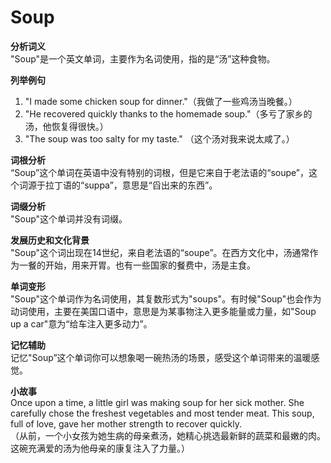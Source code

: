# Soup

**分析词义**  
"Soup"是一个英文单词，主要作为名词使用，指的是“汤”这种食物。

  

**列举例句**

  

1.  "I made some chicken soup for dinner."（我做了一些鸡汤当晚餐。）
2.  "He recovered quickly thanks to the homemade soup."（多亏了家乡的汤，他恢复得很快。）
3.  "The soup was too salty for my taste." （这个汤对我来说太咸了。）

  

**词根分析**  
“Soup”这个单词在英语中没有特别的词根，但是它来自于老法语的“soupe”，这个词源于拉丁语的“suppa”，意思是“舀出来的东西”。

  

**词缀分析**  
"Soup"这个单词并没有词缀。

  

**发展历史和文化背景**  
"Soup"这个词出现在14世纪，来自老法语的“soupe”。在西方文化中，汤通常作为一餐的开始，用来开胃。也有一些国家的餐费中，汤是主食。

  

**单词变形**  
"Soup"这个单词作为名词使用，其复数形式为"soups"。有时候"Soup"也会作为动词使用，主要在美国口语中，意思是为某事物注入更多能量或力量，如"Soup up a car"意为“给车注入更多动力”。

  

**记忆辅助**  
记忆"Soup”这个单词你可以想象喝一碗热汤的场景，感受这个单词带来的温暖感觉。

  

**小故事**  
Once upon a time, a little girl was making soup for her sick mother. She carefully chose the freshest vegetables and most tender meat. This soup, full of love, gave her mother strength to recover quickly.  
（从前，一个小女孩为她生病的母亲煮汤，她精心挑选最新鲜的蔬菜和最嫩的肉。这碗充满爱的汤为他母亲的康复注入了力量。）
